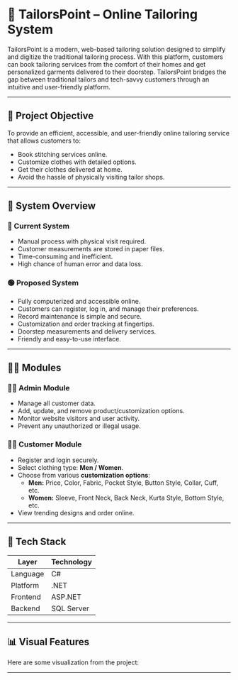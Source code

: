 # 🧵 TailorsPoint – Online Tailoring System

TailorsPoint is a modern, web-based tailoring solution designed to simplify and digitize the traditional tailoring process. With this platform, customers can book tailoring services from the comfort of their homes and get personalized garments delivered to their doorstep. TailorsPoint bridges the gap between traditional tailors and tech-savvy customers through an intuitive and user-friendly platform.

---


## 🎯 Project Objective

To provide an efficient, accessible, and user-friendly online tailoring service that allows customers to:
- Book stitching services online.
- Customize clothes with detailed options.
- Get their clothes delivered at home.
- Avoid the hassle of physically visiting tailor shops.

---

## 📍 System Overview

### 🔴 Current System

- Manual process with physical visit required.
- Customer measurements are stored in paper files.
- Time-consuming and inefficient.
- High chance of human error and data loss.

### 🟢 Proposed System

- Fully computerized and accessible online.
- Customers can register, log in, and manage their preferences.
- Record maintenance is simple and secure.
- Customization and order tracking at fingertips.
- Doorstep measurements and delivery services.
- Friendly and easy-to-use interface.

---

## 🧑‍💼 Modules

### 👨‍💻 Admin Module

- Manage all customer data.
- Add, update, and remove product/customization options.
- Monitor website visitors and user activity.
- Prevent any unauthorized or illegal usage.

### 🙋‍♀️ Customer Module

- Register and login securely.
- Select clothing type: **Men / Women**.
- Choose from various **customization options**:
  - **Men:** Price, Color, Fabric, Pocket Style, Button Style, Collar, Cuff, etc.
  - **Women:** Sleeve, Front Neck, Back Neck, Kurta Style, Bottom Style, etc.
- View trending designs and order online.

---

## 🧰 Tech Stack

| Layer       | Technology    |
|-------------|---------------|
| Language    | C#            |
| Platform    | .NET          |
| Frontend    | ASP.NET       |
| Backend     | SQL Server    |

---

## 📊 Visual Features

Here are some visualization from the project:



---


